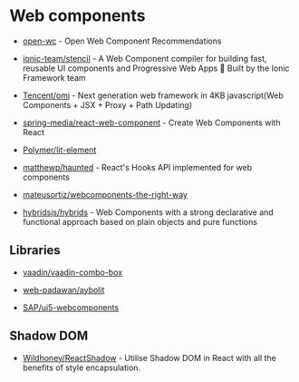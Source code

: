 # Web components

- [open-wc](https://open-wc.org/) - Open Web Component Recommendations

- [ionic-team/stencil](https://github.com/ionic-team/stencil) - A Web Component compiler for building fast, reusable UI components and Progressive Web Apps 💎 Built by the Ionic Framework team

- [Tencent/omi](https://github.com/Tencent/omi) - Next generation web framework in 4KB javascript(Web Components + JSX + Proxy + Path Updating)

- [spring-media/react-web-component](https://github.com/spring-media/react-web-component) - Create Web Components with React

- [Polymer/lit-element](https://github.com/Polymer/lit-element)

- [matthewp/haunted](https://github.com/matthewp/haunted) - React's Hooks API implemented for web components

- [mateusortiz/webcomponents-the-right-way](https://github.com/mateusortiz/webcomponents-the-right-way)

- [hybridsjs/hybrids](https://github.com/hybridsjs/hybrids) - Web Components with a strong declarative and functional approach based on plain objects and pure functions

## Libraries

- [vaadin/vaadin-combo-box](https://github.com/vaadin/vaadin-combo-box)

- [web-padawan/aybolit](https://github.com/web-padawan/aybolit)

- [SAP/ui5-webcomponents](https://github.com/SAP/ui5-webcomponents)

## Shadow DOM

- [Wildhoney/ReactShadow](https://github.com/Wildhoney/ReactShadow) - Utilise Shadow DOM in React with all the benefits of style encapsulation.
